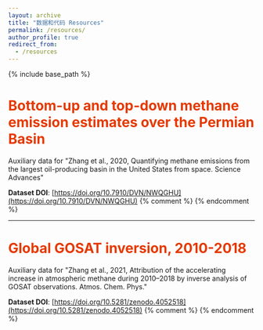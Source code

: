 ```yaml
---
layout: archive
title: "数据和代码 Resources"
permalink: /resources/
author_profile: true
redirect_from:
  - /resources
---
```

{% include base_path %}

# <font color="#e63900">Bottom-up and top-down methane emission estimates over the Permian Basin</font>
Auxiliary data for "Zhang et al., 2020, Quantifying methane emissions from the largest oil-producing basin in the United States from space. Science Advances"  

**Dataset DOI**: [https://doi.org/10.7910/DVN/NWQGHU](https://doi.org/10.7910/DVN/NWQGHU)
{% comment %} <!--<img src='/images/foo-bar-identity.jpg'> --> {% endcomment %} 
********************

# <font color="#e63900">Global GOSAT inversion, 2010-2018</font>
Auxiliary data for "Zhang et al., 2021, Attribution of the accelerating increase in atmospheric methane during 2010–2018 by inverse analysis of GOSAT observations. Atmos. Chem. Phys."

**Dataset DOI**: [https://doi.org/10.5281/zenodo.4052518](https://doi.org/10.5281/zenodo.4052518)
{% comment %}<!--<img src='/images/foo-bar-identity.jpg'>--> {% endcomment %}